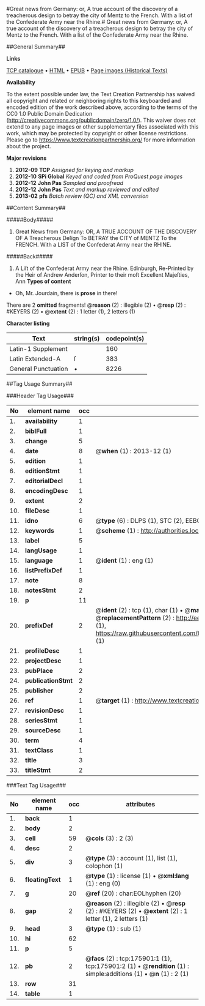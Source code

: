 #Great news from Germany: or, A true account of the discovery of a treacherous design to betray the city of Mentz to the French. With a list of the Confederate Army near the Rhine.#
Great news from Germany: or, A true account of the discovery of a treacherous design to betray the city of Mentz to the French. With a list of the Confederate Army near the Rhine.

##General Summary##

**Links**

[TCP catalogue](http://www.ota.ox.ac.uk/tcp/)  • 
[HTML](http://tei.it.ox.ac.uk/tcp/Texts-HTML/free/B03/B03514.html)  • 
[EPUB](http://tei.it.ox.ac.uk/tcp/Texts-EPUB/free/B03/B03514.epub) • 
[Page images (Historical Texts)](https://historicaltexts.jisc.ac.uk/eebo-52614693e)

**Availability**

To the extent possible under law, the Text Creation Partnership has waived all copyright and related or neighboring rights to this keyboarded and encoded edition of the work described above, according to the terms of the CC0 1.0 Public Domain Dedication (http://creativecommons.org/publicdomain/zero/1.0/). This waiver does not extend to any page images or other supplementary files associated with this work, which may be protected by copyright or other license restrictions. Please go to https://www.textcreationpartnership.org/ for more information about the project.

**Major revisions**

1. __2012-09__ __TCP__ *Assigned for keying and markup*
1. __2012-10__ __SPi Global__ *Keyed and coded from ProQuest page images*
1. __2012-12__ __John Pas__ *Sampled and proofread*
1. __2012-12__ __John Pas__ *Text and markup reviewed and edited*
1. __2013-02__ __pfs__ *Batch review (QC) and XML conversion*

##Content Summary##

#####Body#####

1. Great News from Germany: OR, A TRUE ACCOUNT OF THE DISCOVERY OF A Treacherous Deſign To BETRAY the CITY of MENTZ To the FRENCH. With a LIST of the Confederat Army near the RHINE.

#####Back#####

1. A Liſt of the Confederat Army near the Rhine.
Edinburgh, Re-Printed by the Heir of Andrew Anderſon, Printer to their moſt Excellent Majeſties, Ann
**Types of content**

  * Oh, Mr. Jourdain, there is **prose** in there!

There are 2 **omitted** fragments! 
 @__reason__ (2) : illegible (2)  •  @__resp__ (2) : #KEYERS (2)  •  @__extent__ (2) : 1 letter (1), 2 letters (1)

**Character listing**


|Text|string(s)|codepoint(s)|
|---|---|---|
|Latin-1 Supplement| |160|
|Latin Extended-A|ſ|383|
|General Punctuation|•|8226|

##Tag Usage Summary##

###Header Tag Usage###

|No|element name|occ|attributes|
|---|---|---|---|
|1.|__availability__|1||
|2.|__biblFull__|1||
|3.|__change__|5||
|4.|__date__|8| @__when__ (1) : 2013-12 (1)|
|5.|__edition__|1||
|6.|__editionStmt__|1||
|7.|__editorialDecl__|1||
|8.|__encodingDesc__|1||
|9.|__extent__|2||
|10.|__fileDesc__|1||
|11.|__idno__|6| @__type__ (6) : DLPS (1), STC (2), EEBO-CITATION (1), OCLC (1), VID (1)|
|12.|__keywords__|1| @__scheme__ (1) : http://authorities.loc.gov/ (1)|
|13.|__label__|5||
|14.|__langUsage__|1||
|15.|__language__|1| @__ident__ (1) : eng (1)|
|16.|__listPrefixDef__|1||
|17.|__note__|8||
|18.|__notesStmt__|2||
|19.|__p__|11||
|20.|__prefixDef__|2| @__ident__ (2) : tcp (1), char (1)  •  @__matchPattern__ (2) : ([0-9\-]+):([0-9IVX]+) (1), (.+) (1)  •  @__replacementPattern__ (2) : http://eebo.chadwyck.com/downloadtiff?vid=$1&page=$2 (1), https://raw.githubusercontent.com/textcreationpartnership/Texts/master/tcpchars.xml#$1 (1)|
|21.|__profileDesc__|1||
|22.|__projectDesc__|1||
|23.|__pubPlace__|2||
|24.|__publicationStmt__|2||
|25.|__publisher__|2||
|26.|__ref__|1| @__target__ (1) : http://www.textcreationpartnership.org/docs/. (1)|
|27.|__revisionDesc__|1||
|28.|__seriesStmt__|1||
|29.|__sourceDesc__|1||
|30.|__term__|4||
|31.|__textClass__|1||
|32.|__title__|3||
|33.|__titleStmt__|2||


###Text Tag Usage###

|No|element name|occ|attributes|
|---|---|---|---|
|1.|__back__|1||
|2.|__body__|2||
|3.|__cell__|59| @__cols__ (3) : 2 (3)|
|4.|__desc__|2||
|5.|__div__|3| @__type__ (3) : account (1), list (1), colophon (1)|
|6.|__floatingText__|1| @__type__ (1) : license (1)  •  @__xml:lang__ (1) : eng (0)|
|7.|__g__|20| @__ref__ (20) : char:EOLhyphen (20)|
|8.|__gap__|2| @__reason__ (2) : illegible (2)  •  @__resp__ (2) : #KEYERS (2)  •  @__extent__ (2) : 1 letter (1), 2 letters (1)|
|9.|__head__|3| @__type__ (1) : sub (1)|
|10.|__hi__|62||
|11.|__p__|5||
|12.|__pb__|2| @__facs__ (2) : tcp:175901:1 (1), tcp:175901:2 (1)  •  @__rendition__ (1) : simple:additions (1)  •  @__n__ (1) : 2 (1)|
|13.|__row__|31||
|14.|__table__|1||
